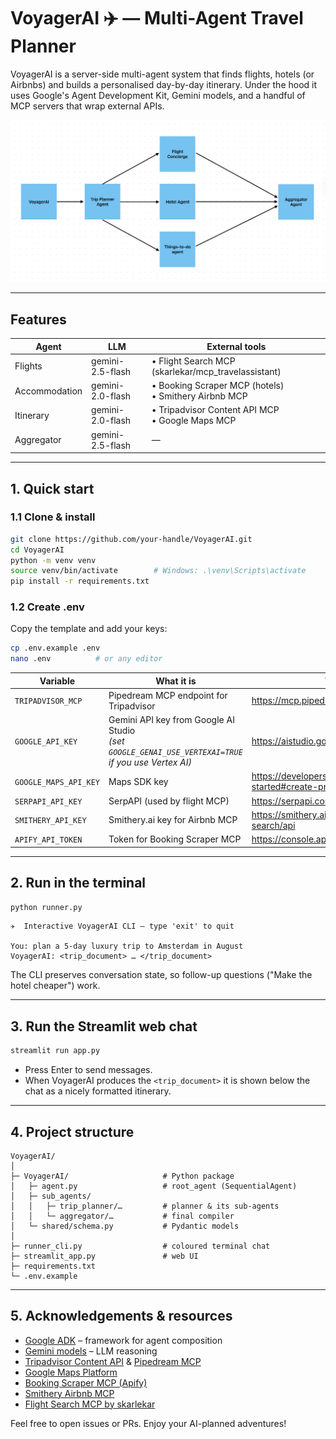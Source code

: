 # VoyagerAI ✈️ — Multi-Agent Travel Planner

VoyagerAI is a server-side multi-agent system that finds flights, hotels (or Airbnbs) and builds a personalised day-by-day itinerary. Under the hood it uses Google's Agent Development Kit, Gemini models, and a handful of MCP servers that wrap external APIs.

<p align="center">
  <img width="640" src="architecture_diagram.png" alt="High-level architecture">
</p>

---

## Features

| Agent | LLM | External tools |
|-------|-----|----------------|
| Flights | gemini-2.5-flash | • Flight Search MCP (skarlekar/mcp_travelassistant) |
| Accommodation | gemini-2.0-flash | • Booking Scraper MCP (hotels)<br>• Smithery Airbnb MCP |
| Itinerary | gemini-2.0-flash | • Tripadvisor Content API MCP<br>• Google Maps MCP |
| Aggregator | gemini-2.5-flash | — |

---

## 1. Quick start

### 1.1 Clone & install

```bash
git clone https://github.com/your-handle/VoyagerAI.git
cd VoyagerAI
python -m venv venv
source venv/bin/activate        # Windows: .\venv\Scripts\activate
pip install -r requirements.txt
```

### 1.2 Create .env

Copy the template and add your keys:

```bash
cp .env.example .env
nano .env          # or any editor
```

| Variable | What it is | Where to get it from |
|----------|------------|----------------------|
| `TRIPADVISOR_MCP` | Pipedream MCP endpoint for Tripadvisor | https://mcp.pipedream.com/app/tripadvisor_content_api |
| `GOOGLE_API_KEY` | Gemini API key from Google AI Studio<br>*(set `GOOGLE_GENAI_USE_VERTEXAI=TRUE` if you use Vertex AI)* | https://aistudio.google.com/apikey |
| `GOOGLE_MAPS_API_KEY` | Maps SDK key | https://developers.google.com/maps/get-started#create-project |
| `SERPAPI_API_KEY` | SerpAPI (used by flight MCP) | https://serpapi.com/users/sign_in |
| `SMITHERY_API_KEY` | Smithery.ai key for Airbnb MCP | https://smithery.ai/server/@smithery-ai/brave-search/api |
| `APIFY_API_TOKEN` | Token for Booking Scraper MCP | https://console.apify.com/sign-in |

---

## 2. Run in the terminal

```bash
python runner.py
```

```
✈️  Interactive VoyagerAI CLI – type 'exit' to quit

You: plan a 5-day luxury trip to Amsterdam in August
VoyagerAI: <trip_document> … </trip_document>
```

The CLI preserves conversation state, so follow-up questions ("Make the hotel cheaper") work.

---

## 3. Run the Streamlit web chat

```bash
streamlit run app.py
```

- Press Enter to send messages.
- When VoyagerAI produces the `<trip_document>` it is shown below the chat as a nicely formatted itinerary.

---

## 4. Project structure

```
VoyagerAI/
│
├─ VoyagerAI/                     # Python package
│   ├─ agent.py                   # root_agent (SequentialAgent)
│   ├─ sub_agents/
│   │   ├─ trip_planner/…         # planner & its sub-agents
│   │   └─ aggregator/…           # final compiler
│   └─ shared/schema.py           # Pydantic models
│
├─ runner_cli.py                  # coloured terminal chat
├─ streamlit_app.py               # web UI
├─ requirements.txt
└─ .env.example
```

---

## 5. Acknowledgements & resources

- [Google ADK](https://google.github.io/adk-docs/) – framework for agent composition
- [Gemini models](https://ai.google.dev/) – LLM reasoning
- [Tripadvisor Content API](https://www.tripadvisor.com/developers) & [Pipedream MCP](https://mcp.pipedream.com/app/tripadvisor_content_api)
- [Google Maps Platform](https://developers.google.com/maps)
- [Booking Scraper MCP (Apify)](https://apify.com/voyager/booking-scraper)
- [Smithery Airbnb MCP](https://smithery.ai/server/@openbnb-org/mcp-server-airbnb)
- [Flight Search MCP by skarlekar](https://github.com/skarlekar/mcp_travelassistant/tree/main)

Feel free to open issues or PRs. Enjoy your AI-planned adventures!